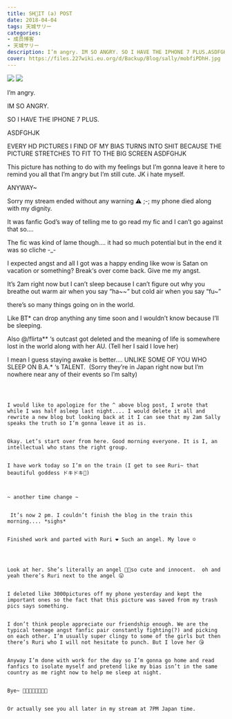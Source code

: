 ```yaml
---
title: SH🤫IT (a) POST
date: 2018-04-04
tags: 天城サリー
categories: 
- 成员博客
- 天城サリー
description: I’m angry. IM SO ANGRY. SO I HAVE THE IPHONE 7 PLUS.ASDFGHJKEVERY HD PICTURES I FIND OF MY BIAS TURNS INTO SHIT BECAUSE THE PICTURE STRETCHES TO FIT TO THE BIG SCREEN ASDFGHJK This picture has noth...
cover: https://files.227wiki.eu.org/d/Backup/Blog/sally/mobfiPDhH.jpg 
---
```

![](https://files.227wiki.eu.org/d/Backup/Blog/sally/mobfiPDhH.jpg)
![](https://files.227wiki.eu.org/d/Backup/Blog/sally/mobhjwmt7.jpg)

I’m angry. 


IM SO ANGRY. 


SO I HAVE THE IPHONE 7 PLUS.


ASDFGHJK


EVERY HD PICTURES I FIND OF MY BIAS TURNS INTO SHIT BECAUSE THE PICTURE STRETCHES TO FIT TO THE BIG SCREEN ASDFGHJK 



This picture has nothing to do with my feelings but I’m gonna leave it here to remind you all that I’m angry but I’m still cute. JK i hate myself. 


ANYWAY~ 


Sorry my stream ended without any warning ⚠️ ;-; my phone died along with my dignity. 


It was fanfic God’s way of telling me to go read my fic and I can’t go against that so.... 


The fic was kind of lame though.... it had so much potential but in the end it was so cliche -_- 


I expected angst and all I got was a happy ending like wow is Satan on vacation or something? Break‘s over come back. Give me my angst. 


It’s 2am right now but I can’t sleep because I can’t figure out why you breathe out warm air when you say “ha~~” but cold air when you say “fu~” 


there’s so many things going on in the world.


Like BT* can drop anything any time soon and I wouldn’t know because I’ll be sleeping. 


Also @/flirta** ‘s outcast got deleted and the meaning of life is somewhere lost in the world along with her AU. (Tell her I said I love her) 


I mean I guess staying awake is better.... UNLIKE SOME OF YOU WHO SLEEP ON B.A.* ‘s TALENT. 
(Sorry they’re in Japan right now but I’m nowhere near any of their events so I’m salty) 




~~~~ currently 9am ~~~~



I would like to apologize for the ^ above blog post, I wrote that while I was half asleep last night.... I would delete it all and rewrite a new blog but looking back at it I can see that my 2am Sally speaks the truth so I’m gonna leave it as is. 


Okay. Let’s start over from here. Good morning everyone. It is I, an intellectual who stans the right group. 


I have work today so I’m on the train (I get to see Ruri~ that beautiful goddess ドキドキ💓)



~ another time change ~ 


 It’s now 2 pm. I couldn’t finish the blog in the train this morning.... *sighs* 


Finished work and parted with Ruri ❤️ Such an angel. My love ☺️




Look at her. She’s literally an angel 💓💓so cute and innocent.  oh and yeah there’s Ruri next to the angel 😛


I deleted like 3000pictures off my phone yesterday and kept the important ones so the fact that this picture was saved from my trash pics says something. 


I don’t think people appreciate our friendship enough. We are the typical teenage angst fanfic pair constantly fighting(?) and picking on each other. I’m usually super clingy to some of the girls but then there’s Ruri who I will not hesitate to punch. But I love her 😘 


Anyway I’m done with work for the day so I’m gonna go home and read fanfics to isolate myself and pretend like my bias isn’t in the same country as me right now to help me sleep at night. 


Bye~ 🤬🤬🤬🤬🤬🤬🤬🤬


Or actually see you all later in my stream at 7PM Japan time. 

























